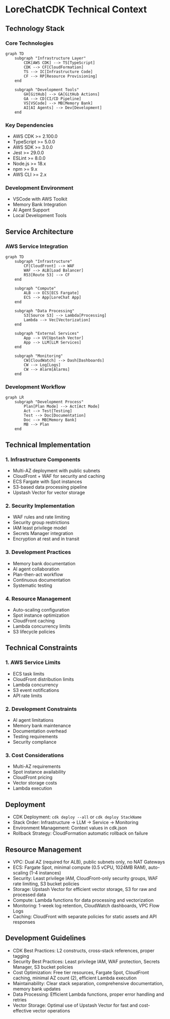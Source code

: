 # LoreChatCDK Technical Context

## Technology Stack

### Core Technologies
```mermaid
graph TD
    subgraph "Infrastructure Layer"
        CDK[AWS CDK] --> TS[TypeScript]
        CDK --> CF[CloudFormation]
        TS --> IC[Infrastructure Code]
        CF --> RP[Resource Provisioning]
    end
    
    subgraph "Development Tools"
        GH[GitHub] --> GA[GitHub Actions]
        GA --> CD[CI/CD Pipeline]
        VS[VSCode] --> MB[Memory Bank]
        AI[AI Agents] --> Dev[Development]
    end
```

### Key Dependencies
- AWS CDK >= 2.100.0
- TypeScript >= 5.0.0
- AWS SDK >= 3.0.0
- Jest >= 29.0.0
- ESLint >= 8.0.0
- Node.js >= 18.x
- npm >= 9.x
- AWS CLI >= 2.x

### Development Environment
- VSCode with AWS Toolkit
- Memory Bank Integration
- AI Agent Support
- Local Development Tools

## Service Architecture

### AWS Service Integration
```mermaid
graph TD
    subgraph "Infrastructure"
        CF[CloudFront] --> WAF
        WAF --> ALB[Load Balancer]
        R53[Route 53] --> CF
    end
    
    subgraph "Compute"
        ALB --> ECS[ECS Fargate]
        ECS --> App[LoreChat App]
    end
    
    subgraph "Data Processing"
        S3[Source S3] --> Lambda[Processing]
        Lambda --> Vec[Vectorization]
    end
    
    subgraph "External Services"
        App --> UV[Upstash Vector]
        App --> LLM[LLM Services]
    end
    
    subgraph "Monitoring"
        CW[CloudWatch] --> Dash[Dashboards]
        CW --> Log[Logs]
        CW --> Alarm[Alarms]
    end
```

### Development Workflow
```mermaid
graph LR
    subgraph "Development Process"
        Plan[Plan Mode] --> Act[Act Mode]
        Act --> Test[Testing]
        Test --> Doc[Documentation]
        Doc --> MB[Memory Bank]
        MB --> Plan
    end
```

## Technical Implementation

### 1. Infrastructure Components
- Multi-AZ deployment with public subnets
- CloudFront + WAF for security and caching
- ECS Fargate with Spot instances
- S3-based data processing pipeline
- Upstash Vector for vector storage

### 2. Security Implementation
- WAF rules and rate limiting
- Security group restrictions
- IAM least privilege model
- Secrets Manager integration
- Encryption at rest and in transit

### 3. Development Practices
- Memory bank documentation
- AI agent collaboration
- Plan-then-act workflow
- Continuous documentation
- Systematic testing

### 4. Resource Management
- Auto-scaling configuration
- Spot instance optimization
- CloudFront caching
- Lambda concurrency limits
- S3 lifecycle policies

## Technical Constraints

### 1. AWS Service Limits
- ECS task limits
- CloudFront distribution limits
- Lambda concurrency
- S3 event notifications
- API rate limits

### 2. Development Constraints
- AI agent limitations
- Memory bank maintenance
- Documentation overhead
- Testing requirements
- Security compliance

### 3. Cost Considerations
- Multi-AZ requirements
- Spot instance availability
- CloudFront pricing
- Vector storage costs
- Lambda execution


## Deployment
- CDK Deployment: `cdk deploy --all` or `cdk deploy StackName`
- Stack Order: Infrastructure → LLM → Service → Monitoring
- Environment Management: Context values in cdk.json
- Rollback Strategy: CloudFormation automatic rollback on failure

## Resource Management
- VPC: Dual AZ (required for ALB), public subnets only, no NAT Gateways
- ECS: Fargate Spot, minimal compute (0.5 vCPU, 1024MB RAM), auto-scaling (1-4 instances)
- Security: Least privilege IAM, CloudFront-only security groups, WAF rate limiting, S3 bucket policies
- Storage: Upstash Vector for efficient vector storage, S3 for raw and processed data
- Compute: Lambda functions for data processing and vectorization
- Monitoring: 1-week log retention, CloudWatch dashboards, VPC Flow Logs
- Caching: CloudFront with separate policies for static assets and API responses

## Development Guidelines
- CDK Best Practices: L2 constructs, cross-stack references, proper tagging
- Security Best Practices: Least privilege IAM, WAF protection, Secrets Manager, S3 bucket policies
- Cost Optimization: Free tier resources, Fargate Spot, CloudFront caching, minimal AZ count (2), efficient Lambda execution
- Maintainability: Clear stack separation, comprehensive documentation, memory bank updates
- Data Processing: Efficient Lambda functions, proper error handling and retries
- Vector Storage: Optimal use of Upstash Vector for fast and cost-effective vector operations
